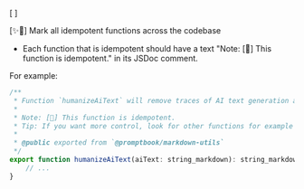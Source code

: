[ ]

[✨🔂] Mark all idempotent functions across the codebase

-   Each function that is idempotent should have a text "Note: [🔂] This function is idempotent." in its JSDoc comment.

For example:

```typescript
/**
 * Function `humanizeAiText` will remove traces of AI text generation artifacts
 *
 * Note: [🔂] This function is idempotent.
 * Tip: If you want more control, look for other functions for example `humanizeAiTextEmdashed` exported `@promptbook/markdown-utils`
 *
 * @public exported from `@promptbook/markdown-utils`
 */
export function humanizeAiText(aiText: string_markdown): string_markdown {
    // ...
}
```
